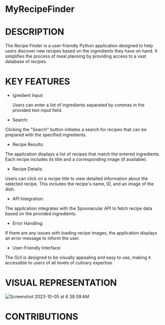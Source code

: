 # MyRecipeFinder
# DESCRIPTION
The Recipe Finder is a user-friendly Python application designed to help users discover new recipes based on the ingredients they have on hand. It simplifies the process of meal planning by providing access to a vast database of recipes
# KEY FEATURES
- Igredient Input:
  
  Users can enter a list of ingredients separated by commas in the provided text input field.
- Search:
  
Clicking the "Search" button initiates a search for recipes that can be prepared with the specified ingredients.
- Recipe Results:
  
The application displays a list of recipes that match the entered ingredients. Each recipe includes its title and a corresponding image (if available).
- Recipe Details:
  
Users can click on a recipe title to view detailed information about the selected recipe. This includes the recipe's name, ID, and an image of the dish.
- API Integration:
  
The application integrates with the Spoonacular API to fetch recipe data based on the provided ingredients.
- Error Handling:
  
If there are any issues with loading recipe images, the application displays an error message to inform the user.
- User-Friendly Interface:
  
The GUI is designed to be visually appealing and easy to use, making it accessible to users of all levels of culinary expertise.
# VISUAL REPRESENTATION 
![Screenshot 2023-10-05 at 6 38 09 AM](https://github.com/SylvieNdifor/MyRecipeFinder/assets/147012281/828fb6bf-5e41-45c3-aa4d-3e389bf3c6fc)


# CONTRIBUTIONS

